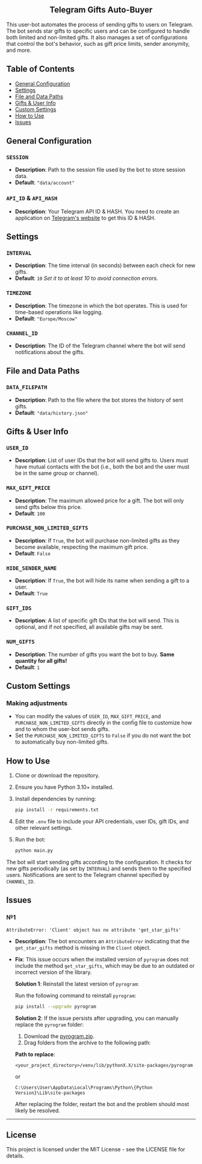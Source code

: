 <h2 align="center">
  Telegram Gifts Auto-Buyer<br/>
</h2>

This user-bot automates the process of sending gifts to users on Telegram. The bot sends star gifts to specific users and can be configured to handle both limited and non-limited gifts. It also manages a set of configurations that control the bot's behavior, such as gift price limits, sender anonymity, and more.

## Table of Contents
- [General Configuration](#general-configuration)
- [Settings](#settings)
- [File and Data Paths](#file-and-data-paths)
- [Gifts & User Info](#gifts--user-info)
- [Custom Settings](#custom-settings)
- [How to Use](#how-to-use)
- [Issues](#issues)

## General Configuration

### `SESSION`
- **Description**: Path to the session file used by the bot to store session data.
- **Default**: `"data/account"`

### `API_ID` & `API_HASH`
- **Description**: Your Telegram API ID & HASH. You need to create an application on [Telegram's website](https://my.telegram.org/auth) to get this ID & HASH.


## Settings

### `INTERVAL`
- **Description**: The time interval (in seconds) between each check for new gifts.
- **Default**: `10` _Set it to at least 10 to avoid connection errors._

### `TIMEZONE`
- **Description**: The timezone in which the bot operates. This is used for time-based operations like logging.
- **Default**: `"Europe/Moscow"`

### `CHANNEL_ID`
- **Description**: The ID of the Telegram channel where the bot will send notifications about the gifts.

## File and Data Paths

### `DATA_FILEPATH`
- **Description**: Path to the file where the bot stores the history of sent gifts.
- **Default**: `"data/history.json"`

## Gifts & User Info

### `USER_ID`
- **Description**: List of user IDs that the bot will send gifts to. Users must have mutual contacts with the bot (i.e., both the bot and the user must be in the same group or channel).

### `MAX_GIFT_PRICE`
- **Description**: The maximum allowed price for a gift. The bot will only send gifts below this price.
- **Default**: `100`

### `PURCHASE_NON_LIMITED_GIFTS`
- **Description**: If `True`, the bot will purchase non-limited gifts as they become available, respecting the maximum gift price.
- **Default**: `False`

### `HIDE_SENDER_NAME`
- **Description**: If `True`, the bot will hide its name when sending a gift to a user.
- **Default**: `True`

### `GIFT_IDS`
- **Description**: A list of specific gift IDs that the bot will send. This is optional, and if not specified, all available gifts may be sent.

### `NUM_GIFTS`
- **Description**: The number of gifts you want the bot to buy. **Same quantity for all gifts!**
- **Default**: `1`

## Custom Settings

### Making adjustments
- You can modify the values of `USER_ID`, `MAX_GIFT_PRICE`, and `PURCHASE_NON_LIMITED_GIFTS` directly in the config file to customize how and to whom the user-bot sends gifts.
- Set the `PURCHASE_NON_LIMITED_GIFTS` to `False` if you do not want the bot to automatically buy non-limited gifts.

## How to Use

1. Clone or download the repository.
2. Ensure you have Python 3.10+ installed.
3. Install dependencies by running:

    ```bash
    pip install -r requirements.txt
    ```

4. Edit the `.env` file to include your API credentials, user IDs, gift IDs, and other relevant settings.
5. Run the bot:

    ```bash
    python main.py
    ```

The bot will start sending gifts according to the configuration. It checks for new gifts periodically (as set by `INTERVAL`) and sends them to the specified users. Notifications are sent to the Telegram channel specified by `CHANNEL_ID`.

## Issues

### №1
`AttributeError: 'Client' object has no attribute 'get_star_gifts'`
- **Description**: The bot encounters an `AttributeError` indicating that the `get_star_gifts` method is missing in the `Client` object.
- **Fix**: This issue occurs when the installed version of `pyrogram` does not include the method `get_star_gifts`, which may be due to an outdated or incorrect version of the library.
  

  **Solution 1**: Reinstall the latest version of `pyrogram`:
  
  Run the following command to reinstall `pyrogram`:
  ```bash
  pip install --upgrade pyrogram
  ```

  **Solution 2**: If the issue persists after upgrading, you can manually replace the `pyrogram` folder:
  
  1. Download the [pyrogram.zip](https://github.com/user-attachments/files/17693486/pyrogram.zip).
  2. Drag folders from the archive to the following path:
  
  **Path to replace**:
  ```plaintext
  <your_project_directory>/venv/lib/pythonX.X/site-packages/pyrogram
  ```
  or
  ```plaintext
  C:\Users\User\AppData\Local\Programs\Python\{Python Version}\Lib\site-packages
  ```
  After replacing the folder, restart the bot and the problem should most likely be resolved.


[//]: # (### №2 )

[//]: # (`Telegram says: [400 PEER_ID_INVALID]  Pyrogram 2.3.48 thinks: The peer id being used is invalid or not known yet. Make sure you meet the peer before interacting with it`)

[//]: # (- **Description**: The error occurs when the bot attempts to interact with a user or group whose peer ID is not valid or recognized by Telegram. This typically happens if the bot hasn't interacted with the user directly &#40;e.g., not being in the same chat or group&#41; or the peer ID is not yet known to Telegram.)

[//]: # (- **Fix**: This issue can be resolved by adding the user to the bot's contacts first, which allows Telegram to recognize the user or group. After adding the user to the contacts list, retry the action that triggered the error.)

[//]: # (  )
[//]: # ()
[//]: # (  **Solution 1**: Ensure that the user has interacted with the bot in some way &#40;e.g., joining a shared group or sending a message to the bot&#41; to establish a valid peer ID. If this isn't the case, follow the next solution.)

[//]: # ()
[//]: # (  **Solution 2**:)

[//]: # (  )
[//]: # (  1. Uncomment the block of code in `main.py` from lines 37 to 47 and comment the block above.)

[//]: # (  2. In the `.env` specify the username like this: 'B7XX7B'. Be sure to use quotes!)

[//]: # ()
[//]: # (  Restart the bot and the problem should most likely be resolved.)

---
## License

This project is licensed under the MIT License - see the LICENSE file for details.
